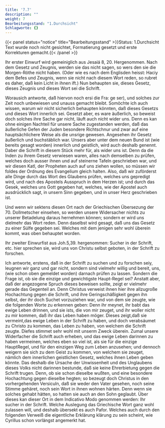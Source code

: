 ```yaml
---
title: '7.7'
description: ""
weight: 7
Bearbeitungsstand: "1.Durchsicht"
Schlagworte: {}
---
```


{{< panel status="notice" title="Bearbeitungsstand" >}}Status: 1.Durchsicht
Text wurde noch nicht gesichtet, Formatierung gesetzt und erste Korrekturen gemacht.{{< /panel >}}
<!-- Seite 134 -->


Ihr erster Einwurf wird gemeiniglich aus Jesaiá 8, 20. Hergenommen. Nach dem Gesetz und Zeugnis, werden sie das nicht sagen, so wers den sie die Morgen-Röthe nicht haben. (Oder wie es nach dem Englisden heisst: Haciy dem Befes und Zeugnis, wenn sie nicht nach diesem Wort reden, so rubret es daher, daß kein Licht in ihnen ift.) Nun behaupten sie, dieses Gesetz, dieses Zeugnis und dieses Wort sei die Schrift.

Worausich antworte, daß hiervon noch ersi die Fra: ge ser), und solches zur Zeit noch unbewiesen und unauss gemacht bleibt. Somöchte ich auch wissen, warum wir nicht sicherlich behaupten könnten, daß dieses Gesetzs und dieses Wort innerlich sei. Gesetzt aber, es ware äußerlich, so beweist doch solches ihre Sache gar nicht,<!-- Seite 135 -->
läuft auch nicht wider uns. Denn es kan ohne einigen
Nachteil für unsere Sache zugestanden werden, daß
das äußerliche Gefen der Juden besondere Richtschnur
und zwar auf eine hauptsächlichere Weise als die unsrige
gewesen. Angesehen ihr Gesetz äußerlich und buchstäblich
war. Unsers aber unter dem neuen Bund ist
(wie bereits gesagt worden) innerlich und geistlich,
wird auch deshalb genennt. Daber die Schrift in diesem
Stück mehr für, als wider uns ist. Denn da die Inden
zu ihrem Gesetz verwiesen waren, alles nach demselben
zu prüfen, welches doch ausser ihnen und auf steinerne
Tafeln geschrieben war, und wir diesen Katl, der
Propheten auch auf uns ziehen wollen, so müssen wir
foldes der Ordnung des Evangelium gleich halten. Also,
daß wir zuförderst alle Dinge durch das Wort des
Glaubens prüfen, welches uns gepredigt wird, und
nach des Apostels Ausspruch in dem Herzen ist; und
durch das Gesek, welches uns Gott gegeben hat, welches,
wie der Apostel auch ausdrücklich sagt, in unsern
Sinn gegeben, und in unser Herz geschrieben ist.

Und wenn wir sektens diesen Ort nach der Griechischen
Übersezung der 70. Dollmetscher einsehen, so
werden unsere Widersacher nichts zu unserer Betadelung
daraus hernehmen können; sondern er wird uns
dielmehr das Wort reden. Denn daselbst wird gesagt,
daß uns das Gesetz zu einer Súlfe gegeben sei.
Welches mit dem jenigen sehr wohl überein kommt,
was oben behauptet worden.

Ihr zweiter Einwurfist aus Joh.5,39. hergenommen:
Sucher in der Schrift, etc. hier sprechen sie,
wird uns von Christu selbst geboten, in der Schrift
zu forschen.

Ich antworte, erstens, daß in der Schrift zu suchen
und zu forschen seiy, leugnen wir ganz und gar nicht, sondern
sind vielmehr willig und bereit, uns, (wie schon
oben gemeldet worden) darnach prüfen zu lassen. Sondern<!-- Seite 136 -->
die Frage ist, ob sie die einzige und gewichtigste
Haupt-Regel sei? Anstatt aber, daß der angezogene
Spruch dieses beweisen sollte, zeigt er vielmehr gerade
das Gegenteil an. Denn Christus verweist ihnen
hier ihre allzugroße Hochachtung gegen die Schrift,
und ihre Geringschäßigkeit gegen ihn selbst, der ihr doch
Suchet vorzuziehen war, und von dem sie zeugte, wie die folgenden
Worte zu erkennen geben: Denn ihr meynet,
ihr babt das ewige Leben drinnen, und sie ists, die
von mir zeuget, und ihr woller nicht zu mir kommen,
daß ihr das Leben haben möger. Dieses
zeigt,daß sie vermeint,das ewige Leben in der Schrift
zu haben, und doch verabsáumet zu Christo zu kommen,
das Leben zu haben, von welchem die Schrift zeugte.
Diefes stimmet sehr wohl mit unserm Zweck überein.
Zumal unsere Widerfacher die Schrift auch erheben,
und das ewige Leben darinnen zu haben vermeinen,
welches eben so viel ist, als sie für die einzige HauptRegel,
und für den einzigen Weg zum Leben anzusehen;
und dennoch weigern sie sich zu dem Geist zu kommen,
von welchem sie zeuget, nämlich dem innerlichen geistlichen
Gesetz, welches ihnen Leben geben könnte. Das
deshalb die Ursache der Unwissenheit und des Unglaubens
dieses Volks nicht darinnen bestunde, daß sie keine Ehrerbietung
gegen die Schrift trugen. Denn, ob sie
schon dieselbe wußten, und eine besondere Hochachtung
gegen dieselbe hegten; so bezeugt doch Christus in den
vorhergehenden Versiculn, daß sie weder den Vater
gesehen, noch seine Stimme gehäret, noch sein
Wort in ihnen wohnen härten. Denn wenn sie solches
gehabt hätten, so hatten sie auch an den Sohn geglaubt.
Über dieses kan dieser Ort in dem Indicativo
Modo genommen werden: Ihr sucher in der Schrift.
Welche Auslegung das Griechische Wort ganz wohl
zulassen will, und deshalb übersekt es auch Pafor. Welches
auch durch den folgenden Verweiß die eigentliche Erklärung<!-- Seite 137 -->
klärung zu sein scheint, wie Cyrillus schon vorlängst
angemerkt hat.

